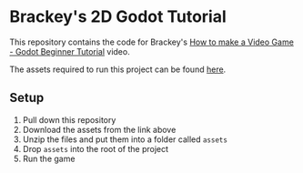 # Brackey's 2D Godot Tutorial

This repository contains the code for Brackey's [How to make a Video Game - Godot Beginner Tutorial](https://www.youtube.com/watch?v=LOhfqjmasi0) video.

The assets required to run this project can be found [here](https://brackeysgames.itch.io/brackeys-platformer-bundle).

## Setup

1. Pull down this repository
2. Download the assets from the link above
3. Unzip the files and put them into a folder called `assets`
4. Drop `assets` into the root of the project
5. Run the game
